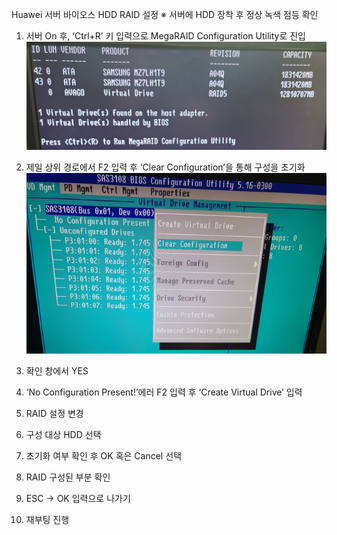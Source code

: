 Huawei 서버 바이오스 HDD RAID 설정
※ 서버에 HDD 장착 후 정상 녹색 점등 확인

1. 서버 On 후, ‘Ctrl+R’ 키 입력으로 MegaRAID Configuration Utility로 진입
![h1](https://github.com/hugo0762/SE/blob/main/Server_RAID/images/h1.png)

2. 제일 상위 경로에서 F2 입력 후 ‘Clear Configuration’을 통해 구성을 초기화
![h2](https://github.com/hugo0762/SE/blob/main/Server_RAID/images/h2.png)

3. 확인 창에서 YES


4. ‘No Configuration Present!’에러 F2 입력 후 ‘Create Virtual Drive’ 입력


5. RAID 설정 변경


6. 구성 대상 HDD 선택 


7. 초기화 여부 확인 후 OK 혹은 Cancel 선택


8. RAID 구성된 부분 확인


9. ESC -> OK 입력으로 나가기


10. 재부팅 진행



